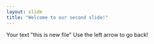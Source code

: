 ```yaml
---
layout: slide
title: "Welcome to our second slide!"
---
```

Your text "this is new file"
Use the left arrow to go back!
